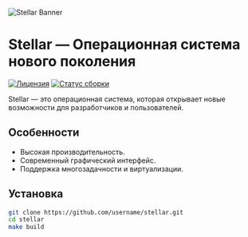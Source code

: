 ![Stellar Banner](assets/banner.png)

# Stellar — Операционная система нового поколения

[![Лицензия](https://img.shields.io/badge/license-MIT-blue)](LICENSE)
[![Статус сборки](https://img.shields.io/github/actions/workflow/status/username/stellar/build.yml)](https://github.com/username/stellar/actions)

Stellar — это операционная система, которая открывает новые возможности для разработчиков и пользователей.

## Особенности
- Высокая производительность.
- Современный графический интерфейс.
- Поддержка многозадачности и виртуализации.

## Установка
```bash
git clone https://github.com/username/stellar.git
cd stellar
make build
